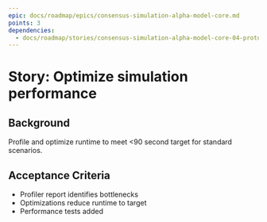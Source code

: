 ```yaml
---
epic: docs/roadmap/epics/consensus-simulation-alpha-model-core.md
points: 3
dependencies:
  - docs/roadmap/stories/consensus-simulation-alpha-model-core-04-prototype-model.md
---
```

# Story: Optimize simulation performance

## Background
Profile and optimize runtime to meet <90 second target for standard scenarios.

## Acceptance Criteria
- Profiler report identifies bottlenecks
- Optimizations reduce runtime to target
- Performance tests added
